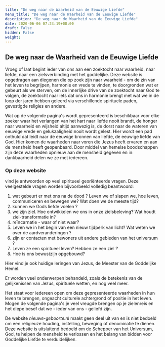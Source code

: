 ```yaml
---
title: "De weg naar de Waarheid van de Eeuwige Liefde"
menu_title: "De weg naar de Waarheid van de Eeuwige Liefde"
description: "De weg naar de Waarheid van de Eeuwige Liefde"
date: 2020-06-06 07:23:19+00:00
draft: False
hidden: False
weight:
---
```


## De weg naar de Waarheid van de Eeuwige Liefde

Vroeg of laat begint ieder van ons aan een zoektocht naar waarheid, naar liefde, naar een zielsverbinding met het goddelijke. Deze website is opgedragen aan diegenen die op zoek zijn naar waarheid - om de zin van het leven te begrijpen, harmonie en vrede te vinden, te doorgronden wat er gebeurt als we sterven, om de innerlijke drive van de zoektocht naar God te volgen, de zoektocht naar iets dat ons in harmonie brengt met wat we in de loop der jaren hebben geleerd via verschillende spirituele paden, gevestigde religies en andere.

Wat op de volgende pagina's wordt gepresenteerd is beschikbaar voor elke zoeker waar het verlangen van het hart naar liefde nooit brandt, de honger naar waarheid en wijsheid altijd aanwezig is, de dorst naar de wateren van eeuwige vrede en gelukzaligheid nooit wordt gelest. Hier wordt een pad onthuld dat leidt naar de eeuwige bronnen van liefde, de eeuwige liefde van God. Hier komen de waarheden naar voren die Jezus heeft ervaren en aan de mensheid heeft geopenbaard. Door middel van hemelse boodschappen zijn deze waarheden opnieuw aan de mensheid gegeven en in dankbaarheid delen we ze met iedereen.

### Op deze website

vind je antwoorden op veel spiritueel georiënteerde vragen. Deze veelgestelde vragen worden bijvoorbeeld volledig beantwoord:

1. wat gebeurt er met ons na de dood ? Leven we of slapen we, hoe leven, communiceren en bewegen we? Wat doen we de meeste tijd?
2. kunnen we Gods liefde voelen ?
3. we zijn ziel. Hoe ontwikkelen we ons in onze zielsbeleving? Wat houdt ziel-transformatie in?
4. reïncarnatie - waar of niet waar?
5. Leven we in het begin van een nieuw tijdperk van licht? Wat weten we over de aardveranderingen ?
6. zijn er contacten met bewoners uit andere gebieden van het universum ?
7. Leven ze een spiritueel leven? Hebben ze een ziel ?
8. Hoe is ons bewustzijn opgebouwd?

Hier vind je ook huidige leringen van Jezus, de Meester van de Goddelijke Hemel.

Er worden veel onderwerpen behandeld, zoals de betekenis van de gelijkenissen van Jezus, spirituele wetten, en nog veel meer.

Het staat voor iedereen open om deze gepresenteerde waarheden in hun leven te brengen, ongeacht culturele achtergrond of positie in het leven.  Mogen de volgende pagina's je veel vreugde brengen op je zielenreis en het diepe besef dat we - ieder van ons - geliefd zijn.

De website *nieuwe-geboorte.nl* maakt geen deel uit van en is niet bedoeld om een religieuze houding, instelling, beweging of denominatie te dienen.  Deze website is uitsluitend bedoeld om de Schepper van het Universum, God, te helpen de mensheid te verlossen en het belang van bidden voor Goddelijke Liefde te verduidelijken.

